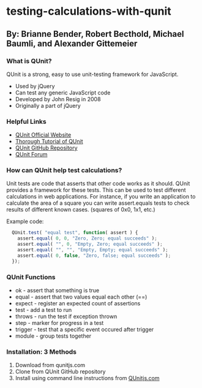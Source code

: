 # testing-calculations-with-qunit

## By: Brianne Bender, Robert Becthold, Michael Baumli, and Alexander Gittemeier

### What is QUnit?
QUnit is a strong, easy to use unit-testing framework for JavaScript.
- Used by jQuery
- Can test any generic JavaScript code
- Developed by John Resig in 2008
- Originally a part of jQuery


### Helpful Links
- [QUnit Official Website](https://qunitjs.com/ "QUnit Homepage")
- [Thorough Tutorial of QUnit](https://www.tutorialspoint.com/qunit/qunit_overview.htm "QUnit Tutorial")
- [QUnit GitHub Repository](https://github.com/qunitjs/qunit "QUnit GitHub")
- [QUnit Forum](https://forum.jquery.com/qunit-and-testing "Forum")

### How can QUnit help test calculations?
Unit tests are code that asserts that other code works as it should. QUnit provides a framework for these tests.
This can be used to test different calculations in web applications.
For instance, if you write an application to calculate the area of a square you can write assert.equals tests to check results of different known cases. (squares of 0x0, 1x1, etc.)

Example code:
```JavaScript
  QUnit.test( "equal test", function( assert ) {
    assert.equal( 0, 0, "Zero, Zero; equal succeeds" );
    assert.equal( "", 0, "Empty, Zero; equal succeeds" );
    assert.equal( "", "", "Empty, Empty; equal succeeds" );
    assert.equal( 0, false, "Zero, false; equal succeeds" );
  });
```
### QUnit Functions
- ok - assert that something is true
- equal - assert that two values equal each other (==)
- expect - register an expected count of assertions
- test - add a test to run
- throws - run the test if exception thrown
- step - marker for progress in a test
- trigger - test that a specific event occured after trigger
- module - group tests together


### Installation: 3 Methods
1. Download from qunitjs.com
1. Clone from QUnit GitHub repository
1. Install using command line instructions from [QUnitjs.com](https://qunitjs.com/ "QUnit Homepage")

